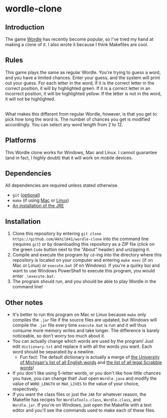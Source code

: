 # wordle-clone
## Introduction

The game [Wordle](https://en.wikipedia.org/wiki/Wordle) has recently become popular, so I've tried my hand at making a clone of it. I also wrote it because I think Makefiles are cool.

## Rules

This game plays the same as regular Wordle. You're trying to guess a word, and you have a limited chances. Enter your guess, and the system will print out your guess. For each letter in the word, if it is the correct letter in the correct position, it will by highlighted green. If it is a correct letter in an incorrect position, it will be highlighted yellow. If the letter is not in the word, it will not be highlighted.<br><br>

What makes this different from regular Wordle, however, is that you get to pick how long the word is. The number of chances you get is modified accordingly. You can select any word length from 2 to 12.

## Platforms

This Wordle clone works for Windows, Mac and Linux.
I cannot guarantee (and in fact, I highly doubt) that it will work on mobile devices.

## Dependencies

All dependencies are required unless stated otherwise.<br>

* `git` ([optional](https://git-scm.com/downloads))<br>
* `make` (if using [Mac](https://stackoverflow.com/a/10265766) or [Linux](https://askubuntu.com/a/1363822))<br>
* [An installation of the JRE](https://www.java.com/en/download)

## Installation

1. Clone this repository by entering `git clone https://github.com/Akhil841/wordle-clone` into the command line (requires `git`) or by downloading this repository as a ZIP file (click on the green `Code` button next to the "About" header) and unzipping it.
2. Compile and execute the program by `cd`-ing into the directory where this repository is located on your computer and entering `make exec` (if on Mac or Linux) or `execute.bat` (if on Windows). If you're a quirky boi and want to use Windows PowerShell to execute this program, you would enter `.\execute.bat`.
3. The program should run, and you should be able to play Wordle in the command line!

## Other notes

* It's better to run this program on Mac or Linux because `make` only compiles the `.jar` file if the source files are updated, but Windows will compile the `.jar` file every time `execute.bat` is run and it will thus consume more memory writes and take longer. The difference is barely noticeable, so don't worry too much about it.
* You can actually change which words are used by the program! Just edit `dictionary.txt` and replace it with all the words you want. Each word should be separated by a newline.
   * Fun fact: The default dictionary is actually a merge of [the University of Michigan's list of all English words](http://www-personal.umich.edu/~jlawler/wordlist) and [the list of all legal Scrabble words](https://github.com/Urmomfarter/WWF-Cheat/blob/master/enable1.txt)!
* If you don't like using 5-letter words, or you don't like how little chances you have, you can change that! Just open `Wordle.java` and modify the value of `WORD_LENGTH` or `MAX_LIVES` to the value of your choice, respectively.
* If you want the class files or just the `JAR` for whatever reason, the Makefile has recipes for `WordleTools.class`, `Wordle.class`, and `Wordle.jar`. If you're on Windows, just open the Makefile with a text editor and you'll see the commands used to make each of these files.
